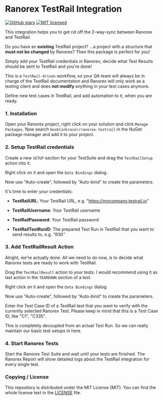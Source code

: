 # Ranorex TestRail Integration

[![GitHub stars](https://img.shields.io/github/stars/boxblinkracer/ranorex-testrail.svg?style=flat-square&label=Stars&style=flat-square)](https://github.com/boxblinkracer/ranorex-testrail/stargazers)
[![MIT licensed](https://img.shields.io/github/license/boxblinkracer/ranorex-testrail.svg?style=flat-square)](https://github.com/boxblinkracer/ranorex-testrail/blob/master/LICENSE.txt)

This integration helps you to get rid off the 2-way-sync between Ranorex and TestRail.

Do you have an **existing** TestRail project? ...a project with a structure that **must not be changed** by Ranorex? Then this package is perfect for you!

Simply add your TestRail credentials in Ranorex, decide what Test Results should be sent to TestRail and you're done!

This is a `TestRail-driven` workflow, so your QA team will always be in charge of the TestRail documentation and Ranorex will only work as a testing client and does **not modify** anything in your test cases anymore.

Define new test cases in TestRail, and add automation to it, when you are ready.




### 1. Installation
Open your Ranorex project, right click on your solution and click `Manage Packages`.
Now search `boxblinkracer/ranorex-testrail` in the NuGet package manager and add it to your project.



### 2. Setup TestRail credentials

Create a new `SETUP` section for your TestSuite and drag the `TestRailSetup` action into it.

Right click on it and open the `Data Bindings` dialog.

Now use "Auto-create", followed by "Auto-bind" to create the parameters.

It's time to enter your credentials:

* **TestRailURL**: Your TestRail URL, e.g. "https://mycompany.testrail.io"

* **TestRailUsername**: Your TestRail username

* **TestRailPassword**: Your TestRail password

* **TestRailTestRunID**: The prepared Test Run in TestRail that you want to send results to, e.g. "R30"




### 3. Add TestRailResult Action

Alright, we're actually done.
All we need to do now, is to decide what Ranorex tests are ready to work with TestRail.

Drag the `TestRailResult` action to your tests. I would recommend using it as last action in the `TEARDOWN` section of a test.

Right click on it and open the `Data Bindings` dialog.

Now use "Auto-create", followed by "Auto-bind" to create the parameters.

Enter the Test Case ID of a TestRail test that you want to verify with the currently selected Ranorex Test. Please keep in mind that this is a Test Case ID, like "C1", "C335".

This is completely decoupled from an actual Test Run. So we can really maintain our basic test setups in here.



### 4. Start Ranorex Tests

Start the Ranorex Test Suite and wait until your tests are finished.
The Ranorex Report will show detailed logs about the TestRail integration for every single test.



### Copying / License
This repository is distributed under the MIT License (MIT). You can find the whole license text in the [LICENSE](LICENSE) file.
